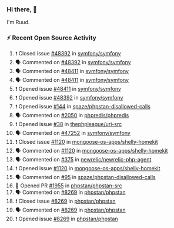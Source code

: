 ### Hi there, 👋

I'm Ruud.
 
### :zap: Recent Open Source Activity

<!--START_SECTION:activity-->
1. ❗️ Closed issue [#48392](https://github.com/symfony/symfony/issues/48392) in [symfony/symfony](https://github.com/symfony/symfony)
2. 🗣 Commented on [#48392](https://github.com/symfony/symfony/issues/48392) in [symfony/symfony](https://github.com/symfony/symfony)
3. 🗣 Commented on [#48411](https://github.com/symfony/symfony/issues/48411) in [symfony/symfony](https://github.com/symfony/symfony)
4. 🗣 Commented on [#48411](https://github.com/symfony/symfony/issues/48411) in [symfony/symfony](https://github.com/symfony/symfony)
5. ❗️ Opened issue [#48411](https://github.com/symfony/symfony/issues/48411) in [symfony/symfony](https://github.com/symfony/symfony)
6. ❗️ Opened issue [#48392](https://github.com/symfony/symfony/issues/48392) in [symfony/symfony](https://github.com/symfony/symfony)
7. ❗️ Opened issue [#144](https://github.com/spaze/phpstan-disallowed-calls/issues/144) in [spaze/phpstan-disallowed-calls](https://github.com/spaze/phpstan-disallowed-calls)
8. 🗣 Commented on [#2050](https://github.com/phpredis/phpredis/issues/2050) in [phpredis/phpredis](https://github.com/phpredis/phpredis)
9. ❗️ Opened issue [#38](https://github.com/thephpleague/uri-src/issues/38) in [thephpleague/uri-src](https://github.com/thephpleague/uri-src)
10. 🗣 Commented on [#47252](https://github.com/symfony/symfony/issues/47252) in [symfony/symfony](https://github.com/symfony/symfony)
11. ❗️ Closed issue [#1120](https://github.com/mongoose-os-apps/shelly-homekit/issues/1120) in [mongoose-os-apps/shelly-homekit](https://github.com/mongoose-os-apps/shelly-homekit)
12. 🗣 Commented on [#1120](https://github.com/mongoose-os-apps/shelly-homekit/issues/1120) in [mongoose-os-apps/shelly-homekit](https://github.com/mongoose-os-apps/shelly-homekit)
13. 🗣 Commented on [#375](https://github.com/newrelic/newrelic-php-agent/issues/375) in [newrelic/newrelic-php-agent](https://github.com/newrelic/newrelic-php-agent)
14. ❗️ Opened issue [#1120](https://github.com/mongoose-os-apps/shelly-homekit/issues/1120) in [mongoose-os-apps/shelly-homekit](https://github.com/mongoose-os-apps/shelly-homekit)
15. 🗣 Commented on [#95](https://github.com/spaze/phpstan-disallowed-calls/issues/95) in [spaze/phpstan-disallowed-calls](https://github.com/spaze/phpstan-disallowed-calls)
16. 💪 Opened PR [#1955](https://github.com/phpstan/phpstan-src/pull/1955) in [phpstan/phpstan-src](https://github.com/phpstan/phpstan-src)
17. 🗣 Commented on [#8269](https://github.com/phpstan/phpstan/issues/8269) in [phpstan/phpstan](https://github.com/phpstan/phpstan)
18. ❗️ Closed issue [#8269](https://github.com/phpstan/phpstan/issues/8269) in [phpstan/phpstan](https://github.com/phpstan/phpstan)
19. 🗣 Commented on [#8269](https://github.com/phpstan/phpstan/issues/8269) in [phpstan/phpstan](https://github.com/phpstan/phpstan)
20. ❗️ Opened issue [#8269](https://github.com/phpstan/phpstan/issues/8269) in [phpstan/phpstan](https://github.com/phpstan/phpstan)
<!--END_SECTION:activity-->
